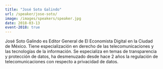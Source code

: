 ```yaml
---
title: "José Soto Galindo"
url: /speaker/jose-soto/
image: /images/speakers/speaker.jpg
date: 2018-03-13
event-2018: true
---
```


José Soto Galindo es Editor General de El Economista Digital en la Ciudad de México. Tiene especialización en derecho de las telecomunicaciones y las tecnologías de la información. Se especializa en temas de transparencia y protección de datos, ha desmenuzado desde hace 2 años la regulación de telecomunicaciones con respecto a privacidad de datos.
